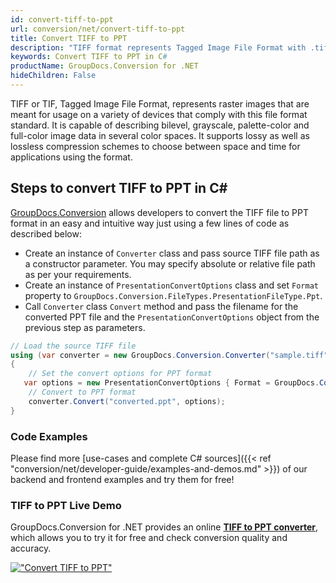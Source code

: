 ```yaml
---
id: convert-tiff-to-ppt
url: conversion/net/convert-tiff-to-ppt
title: Convert TIFF to PPT
description: "TIFF format represents Tagged Image File Format with .tiff extension. Learn how to convert TIFF to PPT file programmatically in C# language using GroupDocs.Conversion for .NET library."
keywords: Convert TIFF to PPT in C#
productName: GroupDocs.Conversion for .NET
hideChildren: False
---
```


TIFF or TIF, Tagged Image File Format, represents raster images that are meant for usage on a variety of devices that comply with this file format standard. It is capable of describing bilevel, grayscale, palette-color and full-color image data in several color spaces. It supports lossy as well as lossless compression schemes to choose between space and time for applications using the format.

## Steps to convert TIFF to PPT in C#

[GroupDocs.Conversion](https://products.groupdocs.com/conversion/net) allows developers to convert the TIFF file to PPT format in an easy and intuitive way just using a few lines of code as described below:

* Create an instance of `Converter` class and pass source TIFF file path as a constructor parameter. You may specify absolute or relative file path as per your requirements. 
* Create an instance of `PresentationConvertOptions` class and set `Format` property to `GroupDocs.Conversion.FileTypes.PresentationFileType.Ppt`.
* Call `Converter` class `Convert` method and pass the filename for the converted PPT file and the `PresentationConvertOptions` object from the previous step as parameters.

```csharp
// Load the source TIFF file
using (var converter = new GroupDocs.Conversion.Converter("sample.tiff"))
{
    // Set the convert options for PPT format
   var options = new PresentationConvertOptions { Format = GroupDocs.Conversion.FileTypes.PresentationFileType.Ppt };
    // Convert to PPT format
    converter.Convert("converted.ppt", options);
}
```

### Code Examples

Please find more [use-cases and complete C# sources]({{< ref "conversion/net/developer-guide/examples-and-demos.md" >}}) of our backend and frontend examples and try them for free!

### TIFF to PPT Live Demo

GroupDocs.Conversion for .NET provides an online [**TIFF to PPT converter**](https://products.groupdocs.app/conversion/tiff-to-ppt), which allows you to try it for free and check conversion quality and accuracy.

[!["Convert TIFF to PPT"](conversion/net/images/convert-to-ppt/convert-tiff-to-ppt.png)](https://products.groupdocs.app/conversion/tiff-to-ppt)